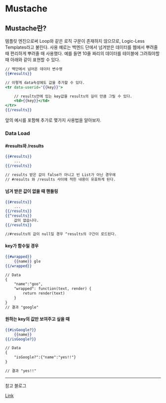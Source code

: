 # Mustache

## Mustache란?

템플릿 엔진으로써 Loop와 같은 로직 구문이 존재하지 않으므로, Logic-Less Templates라고 불린다. 사용 예로는 백엔드 단에서 넘겨받은 데이터를 웹에서 뿌려줄 때 편리하게 뿌려줄 때 사용했다. 예를 들면 10줄 짜리의 데이터를 테이블에 그려줘야할 때 아래와 같이 표현할 수 있다.

```handlebars
// 백단에서 넘어온 데이터 변수명
{{#results}}

// 이렇게 data속성에도 값을 추가할 수 있다. 
<tr data-userid="{{key}}">

	// results안에 있는 key값을 results의 길이 만큼 그릴 수 있다.
	<td>{{key}}</td> 
</tr>
{{/results}}
```

앞의 예시를 포함해 추가로 몇가지 사용법을 알아보자.



### Data Load

#### #results와 /results

```handlebars
{{#results}}
	...
{{/results}}

// results 받은 값이 false가 아니고 빈 List가 아닌 경우에 
// #results 와 /results 사이에 적힌 내용이 유효하게 된다.
```



#### 넘겨 받은 값이 없을 때 핸들링

```handlebars
{{#results}}
	...
{{/results}}
{{^results}}
	값이 없습니다.
{{/results}}

//#results의 값이 null일 경우 ^results의 구간이 로드된다.
```



#### key가 함수일 경우

```handlebars
{{#wrapped}}
	{{name}} gle
{{/wrapped}}

// Data 
{ 
	"name":"goo", 
	"wrapped": function(text, render) { 
		return render(text)
	} 
} 
// 결과 "google"
```



#### 원하는 key의 값만 보여주고 싶을 때

```handlebars
{{#isGoogle?}} 
	{{name}}
{{/isGoogle?}} 

// Data 
{ 
	"isGoogle?":{"name":"yes!!"} 
} 

// 결과 "yes!!"
```



---

참고 블로그

[Link](https://engineer-mole.tistory.com/123)

